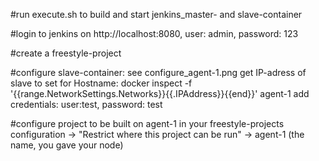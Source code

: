 #run execute.sh to build and start jenkins_master- and slave-container

#login to jenkins on http://localhost:8080, user: admin, password: 123

#create a freestyle-project 

#configure slave-container:
see configure_agent-1.png
get IP-adress of slave to set for Hostname: docker inspect -f '{{range.NetworkSettings.Networks}}{{.IPAddress}}{{end}}' agent-1
add credentials: user:test, password: test

#configure project to be built on agent-1
in your freestyle-projects configuration -> "Restrict where this project can be run" -> agent-1 (the name, you gave your node)


